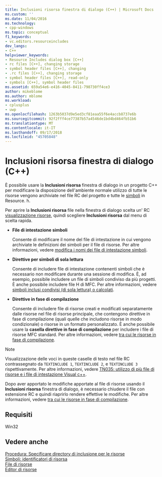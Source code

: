 ```yaml
---
title: Inclusioni risorsa finestra di dialogo (C++) | Microsoft Docs
ms.custom: ''
ms.date: 11/04/2016
ms.technology:
- cpp-windows
ms.topic: conceptual
f1_keywords:
- vc.editors.resourceincludes
dev_langs:
- C++
helpviewer_keywords:
- Resource Includes dialog box [C++]
- rc files [C++], changing storage
- symbol header files [C++], changing
- .rc files [C++], changing storage
- symbol header files [C++], read-only
- symbols [C++], symbol header files
ms.assetid: 659a54e6-e416-4045-8411-798730ff4ce3
author: mikeblome
ms.author: mblome
ms.workload:
- cplusplus
- uwp
ms.openlocfilehash: 1263b5037d9e5ed3cf81eaa55f6e4accb8737e6b
ms.sourcegitcommit: 92f2fff4ce77387b57a4546de1bd4bd464fb51b6
ms.translationtype: MT
ms.contentlocale: it-IT
ms.lasthandoff: 09/17/2018
ms.locfileid: "45705848"
---
```

# <a name="resource-includes-dialog-box-c"></a>Inclusioni risorsa finestra di dialogo (C++)

È possibile usare la **Inclusioni risorsa** finestra di dialogo in un progetto C++ per modificare la disposizione dell'ambiente normale utilizzo di tutte le risorse vengono archiviate nel file RC del progetto e tutte le [simboli](../windows/symbols-resource-identifiers.md) in Resource. h.

Per aprire la **Inclusioni risorsa** file nella finestra di dialogo scelta un' RC [visualizzazione risorse](../windows/resource-view-window.md), quindi scegliere **Inclusioni risorsa** dal menu di scelta rapida.

- **File di intestazione simboli**

   Consente di modificare il nome del file di intestazione in cui vengono archiviate le definizioni dei simboli per il file di risorse. Per altre informazioni, vedere [modifica i nomi dei file di intestazione simboli](../windows/changing-the-names-of-symbol-header-files.md).

- **Direttive per simboli di sola lettura**

   Consente di includere file di intestazione contenenti simboli che è necessario non modificare durante una sessione di modifica. È, ad esempio, possibile includere un file di simboli condiviso da più progetti. È anche possibile includere file H di MFC. Per altre informazioni, vedere [simboli inclusi condivisi (di sola lettura) o calcolati](../windows/including-shared-read-only-or-calculated-symbols.md).

- **Direttive in fase di compilazione**

   Consente di includere file di risorse creati e modificati separatamente dalle risorse nel file di risorse principale, che contengono direttive in fase di compilazione (quali quelle che includono risorse in modo condizionale) o risorse in un formato personalizzato. È anche possibile usare la **casella direttive in fase di compilazione** per includere i file di risorse MFC standard. Per altre informazioni, vedere [tra cui le risorse in fase di compilazione](../windows/how-to-include-resources-at-compile-time.md).

> [!NOTE]
> Visualizzazione delle voci in queste caselle di testo nel file RC contrassegnato da `TEXTINCLUDE 1`, `TEXTINCLUDE 2`, e `TEXTINCLUDE 3` rispettivamente. Per altre informazioni, vedere [TN035: utilizzo di più file di risorse e i file di intestazione Visual c++](../mfc/tn035-using-multiple-resource-files-and-header-files-with-visual-cpp.md).

Dopo aver apportato le modifiche apportate al file di risorse usando il **Inclusioni risorsa** finestra di dialogo, è necessario chiudere il file con estensione RC e quindi riaprirlo rendere effettive le modifiche. Per altre informazioni, vedere [tra cui le risorse in fase di compilazione](../windows/how-to-include-resources-at-compile-time.md).

## <a name="requirements"></a>Requisiti

Win32

## <a name="see-also"></a>Vedere anche

[Procedura: Specificare directory di inclusione per le risorse](../windows/how-to-specify-include-directories-for-resources.md)  
[Simboli: identificatori di risorsa](../windows/symbols-resource-identifiers.md)  
[File di risorse](../windows/resource-files-visual-studio.md)  
[Editor di risorse](../windows/resource-editors.md)